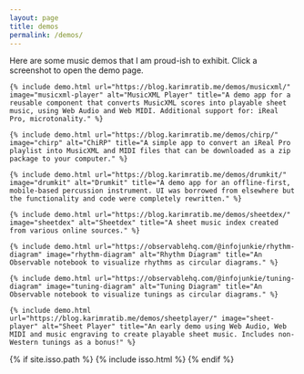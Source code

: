 ```yaml
---
layout: page
title: demos
permalink: /demos/
---
```

Here are some music demos that I am proud-ish to exhibit. Click a screenshot to open the demo page.

<div class="grid-wrapper">

    {% include demo.html url="https://blog.karimratib.me/demos/musicxml/" image="musicxml-player" alt="MusicXML Player" title="A demo app for a reusable component that converts MusicXML scores into playable sheet music, using Web Audio and Web MIDI. Additional support for: iReal Pro, microtonality." %}

    {% include demo.html url="https://blog.karimratib.me/demos/chirp/" image="chirp" alt="ChiRP" title="A simple app to convert an iReal Pro playlist into MusicXML and MIDI files that can be downloaded as a zip package to your computer." %}

    {% include demo.html url="https://blog.karimratib.me/demos/drumkit/" image="drumkit" alt="Drumkit" title="A demo app for an offline-first, mobile-based percussion instrument. UI was borrowed from elsewhere but the functionality and code were completely rewritten." %}

    {% include demo.html url="https://blog.karimratib.me/demos/sheetdex/" image="sheetdex" alt="Sheetdex" title="A sheet music index created from various online sources." %}

    {% include demo.html url="https://observablehq.com/@infojunkie/rhythm-diagram" image="rhythm-diagram" alt="Rhythm Diagram" title="An Observable notebook to visualize rhythms as circular diagrams." %}

    {% include demo.html url="https://observablehq.com/@infojunkie/tuning-diagram" image="tuning-diagram" alt="Tuning Diagram" title="An Observable notebook to visualize tunings as circular diagrams." %}

    {% include demo.html url="https://blog.karimratib.me/demos/sheetplayer/" image="sheet-player" alt="Sheet Player" title="An early demo using Web Audio, Web MIDI and music engraving to create playable sheet music. Includes non-Western tunings as a bonus!" %}

</div>

{% if site.isso.path %}
    {% include isso.html %}
{% endif %}
